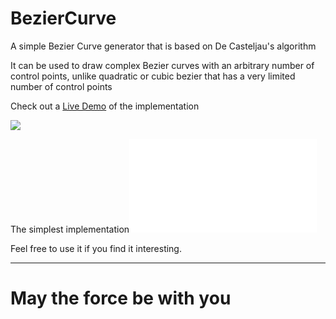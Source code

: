 # BezierCurve
A simple Bezier Curve generator that is based on De Casteljau's algorithm

It can be used to draw complex Bezier curves with an arbitrary number of control points, unlike quadratic or cubic bezier that has a very limited number of control points

Check out a [Live Demo](https://harish.tech/projects/Bezier-Curve/) of the implementation 

![](resources/action.gif)

The simplest implementation![](basic/index.html)

Feel free to use it if you find it interesting.

------
# May the force be with you

